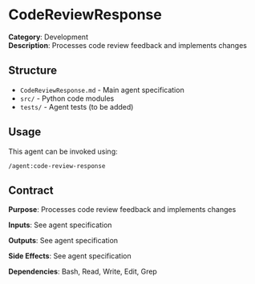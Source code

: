 # CodeReviewResponse

**Category**: Development  
**Description**: Processes code review feedback and implements changes

## Structure

- `CodeReviewResponse.md` - Main agent specification
- `src/` - Python code modules
- `tests/` - Agent tests (to be added)

## Usage

This agent can be invoked using:
```
/agent:code-review-response
```

## Contract

**Purpose**: Processes code review feedback and implements changes

**Inputs**: See agent specification

**Outputs**: See agent specification

**Side Effects**: See agent specification

**Dependencies**: Bash, Read, Write, Edit, Grep
